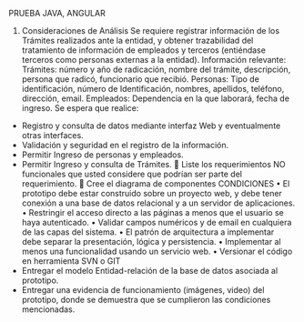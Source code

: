 PRUEBA JAVA, ANGULAR
1. Consideraciones de Análisis
Se requiere registrar información de los Trámites realizados ante la entidad, y
obtener trazabilidad del tratamiento de información de empleados y terceros
(entiéndase terceros como personas externas a la entidad).
Información relevante:
Trámites: número y año de radicación, nombre del trámite, descripción, persona
que radicó, funcionario que recibió.
Personas: Tipo de identificación, número de Identificación, nombres, apellidos,
teléfono, dirección, email.
Empleados: Dependencia en la que laborará, fecha de ingreso.
Se espera que realice:
- Registro y consulta de datos mediante interfaz Web y eventualmente otras
interfaces.
- Validación y seguridad en el registro de la información.
- Permitir Ingreso de personas y empleados.
- Permitir Ingreso y consulta de Trámites.
 Liste los requerimientos NO funcionales que usted considere que podrían
ser parte del requerimiento.
 Cree el diagrama de componentes
CONDICIONES
• El prototipo debe estar construido sobre un proyecto web, y debe tener
conexión a una base de datos relacional y a un servidor de aplicaciones.
• Restringir el acceso directo a las páginas a menos que el usuario se haya
autenticado.
• Validar campos numéricos y de email en cualquiera de las capas del
sistema.
• El patrón de arquitectura a implementar debe separar la presentación,
lógica y persistencia.
• Implementar al menos una funcionalidad usando un servicio web.
• Versionar el código en herramienta SVN o GIT
- Entregar el modelo Entidad-relación de la base de datos asociada al prototipo.
- Entregar una evidencia de funcionamiento (imágenes, video) del prototipo,
donde se demuestra que se cumplieron las condiciones mencionadas.